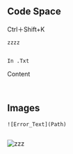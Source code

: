 



## Code Space

Ctrl＋Shift+K



```
zzzz 


In .Txt  
```
Content
```
         
```





## Images

```
![Error_Text](Path)


```

![zzz]()


